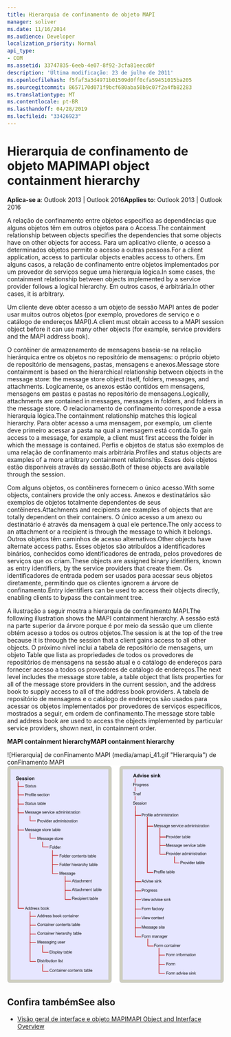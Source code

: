 ```yaml
---
title: Hierarquia de confinamento de objeto MAPI
manager: soliver
ms.date: 11/16/2014
ms.audience: Developer
localization_priority: Normal
api_type:
- COM
ms.assetid: 33747835-6eeb-4e07-8f92-3cfa81eecd0f
description: 'Última modificação: 23 de julho de 2011'
ms.openlocfilehash: f5faf3a3d4971b01509d0ff0cfa59451015ba205
ms.sourcegitcommit: 8657170d071f9bcf680aba50b9c07f2a4fb82283
ms.translationtype: MT
ms.contentlocale: pt-BR
ms.lasthandoff: 04/28/2019
ms.locfileid: "33426923"
---
```

# <a name="mapi-object-containment-hierarchy"></a><span data-ttu-id="5f239-103">Hierarquia de confinamento de objeto MAPI</span><span class="sxs-lookup"><span data-stu-id="5f239-103">MAPI object containment hierarchy</span></span>
  
<span data-ttu-id="5f239-104">**Aplica-se a**: Outlook 2013 | Outlook 2016</span><span class="sxs-lookup"><span data-stu-id="5f239-104">**Applies to**: Outlook 2013 | Outlook 2016</span></span> 
  
<span data-ttu-id="5f239-105">A relação de confinamento entre objetos especifica as dependências que alguns objetos têm em outros objetos para o Access.</span><span class="sxs-lookup"><span data-stu-id="5f239-105">The containment relationship between objects specifies the dependencies that some objects have on other objects for access.</span></span> <span data-ttu-id="5f239-106">Para um aplicativo cliente, o acesso a determinados objetos permite o acesso a outras pessoas.</span><span class="sxs-lookup"><span data-stu-id="5f239-106">For a client application, access to particular objects enables access to others.</span></span> <span data-ttu-id="5f239-107">Em alguns casos, a relação de confinamento entre objetos implementados por um provedor de serviços segue uma hierarquia lógica.</span><span class="sxs-lookup"><span data-stu-id="5f239-107">In some cases, the containment relationship between objects implemented by a service provider follows a logical hierarchy.</span></span> <span data-ttu-id="5f239-108">Em outros casos, é arbitrária.</span><span class="sxs-lookup"><span data-stu-id="5f239-108">In other cases, it is arbitrary.</span></span> 
  
<span data-ttu-id="5f239-109">Um cliente deve obter acesso a um objeto de sessão MAPI antes de poder usar muitos outros objetos (por exemplo, provedores de serviço e o catálogo de endereços MAPI).</span><span class="sxs-lookup"><span data-stu-id="5f239-109">A client must obtain access to a MAPI session object before it can use many other objects (for example, service providers and the MAPI address book).</span></span>
  
<span data-ttu-id="5f239-110">O contêiner de armazenamento de mensagens baseia-se na relação hierárquica entre os objetos no repositório de mensagens: o próprio objeto de repositório de mensagens, pastas, mensagens e anexos.</span><span class="sxs-lookup"><span data-stu-id="5f239-110">Message store containment is based on the hierarchical relationship between objects in the message store: the message store object itself, folders, messages, and attachments.</span></span> <span data-ttu-id="5f239-111">Logicamente, os anexos estão contidos em mensagens, mensagens em pastas e pastas no repositório de mensagens.</span><span class="sxs-lookup"><span data-stu-id="5f239-111">Logically, attachments are contained in messages, messages in folders, and folders in the message store.</span></span> <span data-ttu-id="5f239-112">O relacionamento de confinamento corresponde a essa hierarquia lógica.</span><span class="sxs-lookup"><span data-stu-id="5f239-112">The containment relationship matches this logical hierarchy.</span></span> <span data-ttu-id="5f239-113">Para obter acesso a uma mensagem, por exemplo, um cliente deve primeiro acessar a pasta na qual a mensagem está contida.</span><span class="sxs-lookup"><span data-stu-id="5f239-113">To gain access to a message, for example, a client must first access the folder in which the message is contained.</span></span> <span data-ttu-id="5f239-114">Perfis e objetos de status são exemplos de uma relação de confinamento mais arbitrária.</span><span class="sxs-lookup"><span data-stu-id="5f239-114">Profiles and status objects are examples of a more arbitrary containment relationship.</span></span> <span data-ttu-id="5f239-115">Esses dois objetos estão disponíveis através da sessão.</span><span class="sxs-lookup"><span data-stu-id="5f239-115">Both of these objects are available through the session.</span></span> 
  
<span data-ttu-id="5f239-116">Com alguns objetos, os contêineres fornecem o único acesso.</span><span class="sxs-lookup"><span data-stu-id="5f239-116">With some objects, containers provide the only access.</span></span> <span data-ttu-id="5f239-117">Anexos e destinatários são exemplos de objetos totalmente dependentes de seus contêineres.</span><span class="sxs-lookup"><span data-stu-id="5f239-117">Attachments and recipients are examples of objects that are totally dependent on their containers.</span></span> <span data-ttu-id="5f239-118">O único acesso a um anexo ou destinatário é através da mensagem à qual ele pertence.</span><span class="sxs-lookup"><span data-stu-id="5f239-118">The only access to an attachment or a recipient is through the message to which it belongs.</span></span> <span data-ttu-id="5f239-119">Outros objetos têm caminhos de acesso alternativos.</span><span class="sxs-lookup"><span data-stu-id="5f239-119">Other objects have alternate access paths.</span></span> <span data-ttu-id="5f239-120">Esses objetos são atribuídos a identificadores binários, conhecidos como identificadores de entrada, pelos provedores de serviços que os criam.</span><span class="sxs-lookup"><span data-stu-id="5f239-120">These objects are assigned binary identifiers, known as entry identifiers, by the service providers that create them.</span></span> <span data-ttu-id="5f239-121">Os identificadores de entrada podem ser usados para acessar seus objetos diretamente, permitindo que os clientes ignorem a árvore de confinamento.</span><span class="sxs-lookup"><span data-stu-id="5f239-121">Entry identifiers can be used to access their objects directly, enabling clients to bypass the containment tree.</span></span> 
  
<span data-ttu-id="5f239-122">A ilustração a seguir mostra a hierarquia de confinamento MAPI.</span><span class="sxs-lookup"><span data-stu-id="5f239-122">The following illustration shows the MAPI containment hierarchy.</span></span> <span data-ttu-id="5f239-123">A sessão está na parte superior da árvore porque é por meio da sessão que um cliente obtém acesso a todos os outros objetos.</span><span class="sxs-lookup"><span data-stu-id="5f239-123">The session is at the top of the tree because it is through the session that a client gains access to all other objects.</span></span> <span data-ttu-id="5f239-124">O próximo nível inclui a tabela de repositório de mensagens, um objeto Table que lista as propriedades de todos os provedores de repositórios de mensagens na sessão atual e o catálogo de endereços para fornecer acesso a todos os provedores de catálogo de endereços.</span><span class="sxs-lookup"><span data-stu-id="5f239-124">The next level includes the message store table, a table object that lists properties for all of the message store providers in the current session, and the address book to supply access to all of the address book providers.</span></span> <span data-ttu-id="5f239-125">A tabela de repositório de mensagens e o catálogo de endereços são usados para acessar os objetos implementados por provedores de serviços específicos, mostrados a seguir, em ordem de confinamento.</span><span class="sxs-lookup"><span data-stu-id="5f239-125">The message store table and address book are used to access the objects implemented by particular service providers, shown next, in containment order.</span></span>
  
<span data-ttu-id="5f239-126">**MAPI containment hierarchy**</span><span class="sxs-lookup"><span data-stu-id="5f239-126">**MAPI containment hierarchy**</span></span>
  
<span data-ttu-id="5f239-127">![Hierarquia] de conFinamento MAPI (media/amapi_41.gif "Hierarquia") de conFinamento MAPI</span><span class="sxs-lookup"><span data-stu-id="5f239-127">![MAPI containment hierarchy](media/amapi_41.gif "MAPI containment hierarchy")</span></span>
  
## <a name="see-also"></a><span data-ttu-id="5f239-128">Confira também</span><span class="sxs-lookup"><span data-stu-id="5f239-128">See also</span></span>

- [<span data-ttu-id="5f239-129">Visão geral de interface e objeto MAPI</span><span class="sxs-lookup"><span data-stu-id="5f239-129">MAPI Object and Interface Overview</span></span>](mapi-object-and-interface-overview.md)

